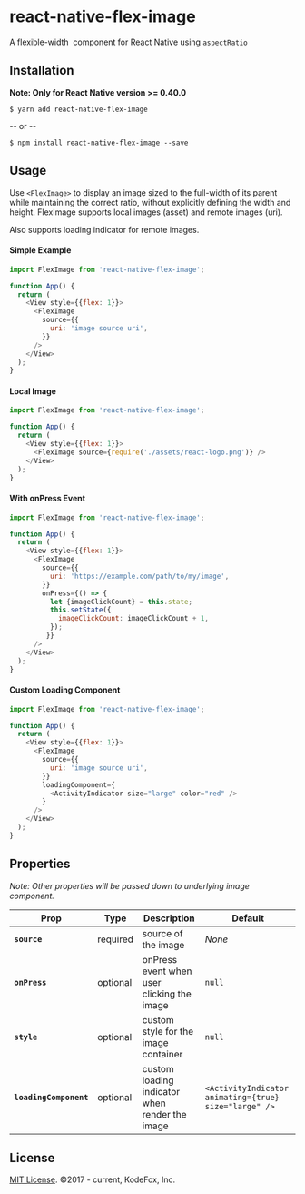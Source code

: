# react-native-flex-image

A flexible-width <Image> component for React Native using `aspectRatio`

## Installation

**Note: Only for React Native version >= 0.40.0**

```
$ yarn add react-native-flex-image
```

 -- or --

 ```
 $ npm install react-native-flex-image --save
 ```

## Usage

Use `<FlexImage>` to display an image sized to the full-width of its parent while maintaining the correct ratio, without explicitly defining the width and height. FlexImage supports local images (asset) and remote images (uri).

Also supports loading indicator for remote images.

#### Simple Example

```js
import FlexImage from 'react-native-flex-image';

function App() {
  return (
    <View style={{flex: 1}}>
      <FlexImage
        source={{
          uri: 'image source uri',
        }}
      />
    </View>
  );
}
```

#### Local Image
```js
import FlexImage from 'react-native-flex-image';

function App() {
  return (
    <View style={{flex: 1}}>
      <FlexImage source={require('./assets/react-logo.png')} />
    </View>
  );
}
```

#### With onPress Event
```js
import FlexImage from 'react-native-flex-image';

function App() {
  return (
    <View style={{flex: 1}}>
      <FlexImage
        source={{
          uri: 'https://example.com/path/to/my/image',
        }}
        onPress={() => {
          let {imageClickCount} = this.state;
          this.setState({
            imageClickCount: imageClickCount + 1,
          });
         }}
      />
    </View>
  );
}
```

#### Custom Loading Component
```js
import FlexImage from 'react-native-flex-image';

function App() {
  return (
    <View style={{flex: 1}}>
      <FlexImage
        source={{
          uri: 'image source uri',
        }}
        loadingComponent={
          <ActivityIndicator size="large" color="red" />
        }
      />
    </View>
  );
}
```

## Properties
*Note: Other properties will be passed down to underlying image component.*

| Prop | Type | Description | Default |
|---|---|---|---|
|**`source`**|required|source of the image|*None*|
|**`onPress`**|optional|onPress event when user clicking the image|`null`|
|**`style`**|optional|custom style for the image container |`null`|
|**`loadingComponent`**|optional|custom loading indicator when render the image |`<ActivityIndicator animating={true} size="large" />`|


## License

[MIT License](http://opensource.org/licenses/mit-license.html). ©2017 - current, KodeFox, Inc.
